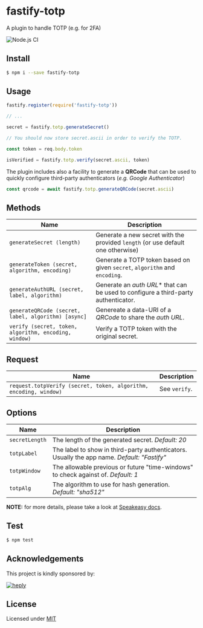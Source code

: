 # fastify-totp

A plugin to handle TOTP (e.g. for 2FA)

![Node.js CI](https://github.com/heply/fastify-totp/workflows/Node.js%20CI/badge.svg)

## Install

```bash
$ npm i --save fastify-totp
```

## Usage

```js
fastify.register(require('fastify-totp'))

// ...

secret = fastify.totp.generateSecret()

// You should now store secret.ascii in order to verify the TOTP.

const token = req.body.token

isVerified = fastify.totp.verify(secret.ascii, token)
```

The plugin includes also a facility to generate a **QRCode** that can be used
to quickly configure third-party authenticators (*e.g. Google Authenticator*)

```js
const qrcode = await fastify.totp.generateQRCode(secret.ascii)
```

## Methods

| Name                                | Description                                                                                  |
|-------------------------------------|----------------------------------------------------------------------------------------------|
| `generateSecret (length)`           | Generate a new secret with the provided `length` (or use default one otherwise)              |
| `generateToken (secret, algorithm, encoding)` | Generate a TOTP token based on given `secret`, `algorithm` and `encoding`.         |
| `generateAuthURL (secret, label, algorithm)`  | Generate an *auth URL** that can be used to configure a third-party authenticator. |
| `generateQRCode (secret, label, algorithm) [async]`    | Genereate a data-URI of a *QRCode* to share the *auth URL*.               |
| `verify (secret, token, algorithm, encoding, window)`  | Verify a TOTP token with the original secret.                             |

## Request

| Name                                                               | Description                                                   |
|--------------------------------------------------------------------|---------------------------------------------------------------|
| `request.totpVerify (secret, token, algorithm, encoding, window)`  | See `verify`.                                                 |

## Options

| Name               | Description                                                                                  |
|--------------------|----------------------------------------------------------------------------------------------|
| `secretLength`     |  The length of the generated secret. *Default: 20*                                           |
| `totpLabel`        |  The label to show in third-party authenticators. Usually the app name. *Default: "Fastify"* |
| `totpWindow`       |  The allowable previous or future "time-windows" to check against of. *Default: 1*           |
| `totpAlg`          |  The algorithm to use for hash generation. *Default: "sha512"*                               |

**NOTE:** for more details, please take a look at [Speakeasy docs](https://www.npmjs.com/package/speakeasy#documentation).

## Test

```bash
$ npm test
```

## Acknowledgements

This project is kindly sponsored by:

[![heply](https://raw.githack.com/heply/brand/master/heply-logo.svg)](https://www.heply.it)

## License

Licensed under [MIT](./LICENSE)
